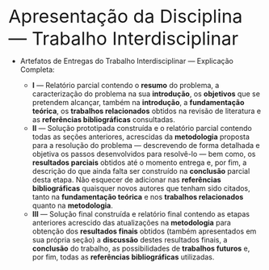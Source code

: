 <div class="cabecalho" style="font-size: 36px;">
    Apresentação da Disciplina — Trabalho Interdisciplinar
</div>

<div class="conteudo regular">

- Artefatos de Entregas do Trabalho Interdisciplinar — Explicação Completa:

    - **I** — Relatório parcial contendo o **resumo** do problema, a caracterização do problema na sua **introdução**, os **objetivos** que se pretendem alcançar, também na **introdução**, a **fundamentação teórica**, os **trabalhos relacionados** obtidos na revisão de literatura e as **referências bibliográficas** consultadas.
    - **II** — Solução prototipada construída e o relatório parcial contendo todas as seções anteriores, acrescidas da **metodologia** proposta para a resolução do problema — descrevendo de forma detalhada e objetiva os passos desenvolvidos para resolvê-lo — bem como, os **resultados parciais** obtidos até o momento entrega e, por fim, a descrição do que ainda falta ser construído na **conclusão** parcial desta etapa. Não esquecer de adicionar nas **referências bibliográficas** quaisquer novos autores que tenham sido citados, tanto na **fundamentação teórica** e nos **trabalhos relacionados** quanto na **metodologia**.
    - **III** — Solução final construída e relatório final contendo as etapas anteriores acrescido das atualizações na **metodologia** para obtenção dos **resultados finais** obtidos (também apresentados em sua própria seção) a **discussão** destes resultados finais,  a **conclusão** do trabalho, as possibilidades de **trabalhos futuros** e, por fim, todas as **referências bibliográficas** utilizadas.

</div>
